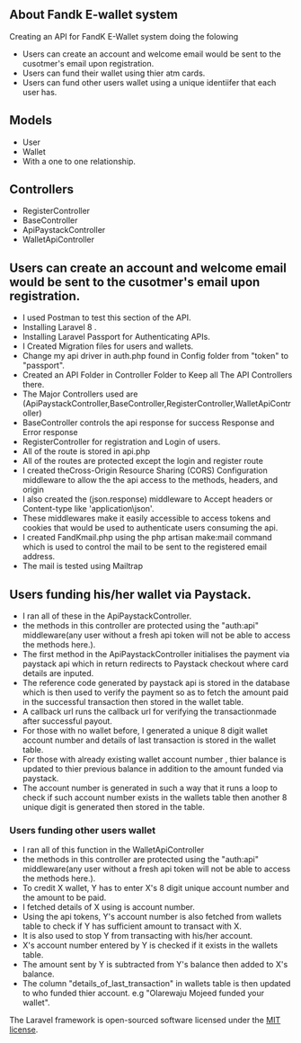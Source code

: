 



## About Fandk E-wallet system


Creating an API for FandK E-Wallet system doing the folowing
- Users can create an account and welcome email would be sent to the cusotmer's email upon registration.
- Users can fund their wallet using thier atm cards.
- Users can fund other users wallet using a unique identiifer that each user has.

## Models
- User
- Wallet
- With a one to one relationship.

## Controllers
- RegisterController
- BaseController
- ApiPaystackController
- WalletApiController

## Users can create an account and welcome email would be sent to the cusotmer's email upon registration.
- I used Postman to test this section of the API.
- Installing Laravel 8 .
- Installing Laravel Passport for Authenticating APIs.
- I Created Migration files for users and wallets.
- Change my api driver in auth.php found in Config folder from "token" to "passport".
- Created an API Folder in Controller Folder to Keep all The API Controllers there.
- The Major Controllers used are (ApiPaystackController,BaseController,RegisterController,WalletApiController)
- BaseController controls the api response for success Response and Error response
- RegisterController for registration and Login of users.
- All of the route is stored in api.php
- All of the routes are protected except the login and register route
- I created theCross-Origin Resource Sharing (CORS) Configuration middleware to allow the the api access to the methods, headers, and origin
- I also created the (json.response) middleware to Accept headers or Content-type like 'application\json'.
- These middlewares make it easily accessible to access tokens and cookies that would be used to authenticate users consuming  the api.
- I created FandKmail.php using the php artisan make:mail command which is used to control the mail to be sent to the registered email address.
- The mail is tested using Mailtrap


## Users funding his/her wallet via Paystack.
- I ran all of these in the ApiPaystackController.
- the methods in this controller are protected using the "auth:api" middleware(any user without a fresh api token will not be able to access the methods here.).
- The first method in the ApiPaystackController initialises the payment via paystack api which in return redirects to Paystack checkout where card details are inputed.
- The reference code generated by paystack api is stored in the database which is then used to verify the payment so as to fetch the amount paid in the successful transaction then stored in the wallet table.
- A callback url runs the callback url for verifying the transactionmade after successful payout.
- For those with no wallet before, I generated a unique 8 digit wallet account number  and details of last transaction is stored in the wallet table.
- For those with already existing wallet account number , thier balance is updated to thier previous balance in addition to the amount funded via paystack.
- The account number is generated in such a way that it runs a loop to check if such account number exists in the wallets table then another 8 unique digit is generated then stored in the table.



### Users funding other users wallet

- I ran all of this function in the WalletApiController
- the methods in this controller are protected using the "auth:api" middleware(any user without a fresh api token will not be able to access the methods here.).
- To credit X wallet, Y has to enter X's 8 digit unique account number and the amount to be paid.
- I fetched details of X using is account number.
- Using the api tokens, Y's account number is also fetched from wallets table to check if Y has sufficient amount to transact with X.
- It is also used to stop Y from transacting with his/her account.
- X's account number entered by Y is checked if it exists in the wallets table.
- The amount sent by Y is subtracted from Y's balance then added to X's balance.
- The column "details_of_last_transaction" in wallets table is then updated to who funded thier account. e.g "Olarewaju Mojeed funded your wallet".  




The Laravel framework is open-sourced software licensed under the [MIT license](https://opensource.org/licenses/MIT).
